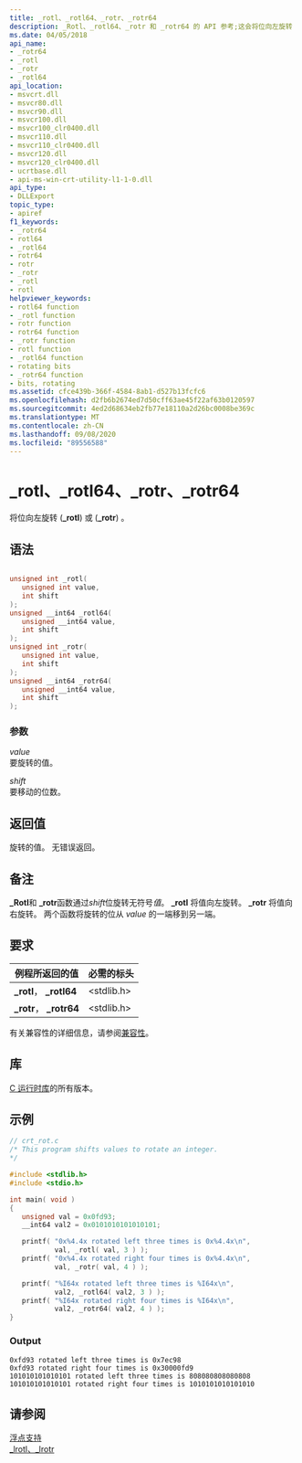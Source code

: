 ```yaml
---
title: _rotl、_rotl64、_rotr、_rotr64
description: _Rotl、_rotl64、_rotr 和 _rotr64 的 API 参考;这会将位向左旋转 (_rotl) 或右 (_rotr) 。
ms.date: 04/05/2018
api_name:
- _rotr64
- _rotl
- _rotr
- _rotl64
api_location:
- msvcrt.dll
- msvcr80.dll
- msvcr90.dll
- msvcr100.dll
- msvcr100_clr0400.dll
- msvcr110.dll
- msvcr110_clr0400.dll
- msvcr120.dll
- msvcr120_clr0400.dll
- ucrtbase.dll
- api-ms-win-crt-utility-l1-1-0.dll
api_type:
- DLLExport
topic_type:
- apiref
f1_keywords:
- _rotr64
- rotl64
- _rotl64
- rotr64
- rotr
- _rotr
- _rotl
- rotl
helpviewer_keywords:
- rotl64 function
- _rotl function
- rotr function
- rotr64 function
- _rotr function
- rotl function
- _rotl64 function
- rotating bits
- _rotr64 function
- bits, rotating
ms.assetid: cfce439b-366f-4584-8ab1-d527b13fcfc6
ms.openlocfilehash: d2fb6b2674ed7d50cff63ae45f22af63b0120597
ms.sourcegitcommit: 4ed2d68634eb2fb77e18110a2d26bc0008be369c
ms.translationtype: MT
ms.contentlocale: zh-CN
ms.lasthandoff: 09/08/2020
ms.locfileid: "89556588"
---
```

# <a name="_rotl-_rotl64-_rotr-_rotr64"></a>_rotl、_rotl64、_rotr、_rotr64

将位向左旋转 (**_rotl**) 或 (**_rotr**) 。

## <a name="syntax"></a>语法

```C

unsigned int _rotl(
   unsigned int value,
   int shift
);
unsigned __int64 _rotl64(
   unsigned __int64 value,
   int shift
);
unsigned int _rotr(
   unsigned int value,
   int shift
);
unsigned __int64 _rotr64(
   unsigned __int64 value,
   int shift
);
```

### <a name="parameters"></a>参数

*value*<br/>
要旋转的值。

*shift*<br/>
要移动的位数。

## <a name="return-value"></a>返回值

旋转的值。 无错误返回。

## <a name="remarks"></a>备注

**_Rotl**和 **_rotr**函数通过*shift*位旋转无符号*值*。 **_rotl** 将值向左旋转。 **_rotr** 将值向右旋转。 两个函数将旋转的位从 *value* 的一端移到另一端。

## <a name="requirements"></a>要求

|例程所返回的值|必需的标头|
|-------------|---------------------|
|**_rotl**， **_rotl64**|\<stdlib.h>|
|**_rotr**， **_rotr64**|\<stdlib.h>|

有关兼容性的详细信息，请参阅[兼容性](../../c-runtime-library/compatibility.md)。

## <a name="libraries"></a>库

[C 运行时库](../../c-runtime-library/crt-library-features.md)的所有版本。

## <a name="example"></a>示例

```C
// crt_rot.c
/* This program shifts values to rotate an integer.
*/

#include <stdlib.h>
#include <stdio.h>

int main( void )
{
   unsigned val = 0x0fd93;
   __int64 val2 = 0x0101010101010101;

   printf( "0x%4.4x rotated left three times is 0x%4.4x\n",
           val, _rotl( val, 3 ) );
   printf( "0x%4.4x rotated right four times is 0x%4.4x\n",
           val, _rotr( val, 4 ) );

   printf( "%I64x rotated left three times is %I64x\n",
           val2, _rotl64( val2, 3 ) );
   printf( "%I64x rotated right four times is %I64x\n",
           val2, _rotr64( val2, 4 ) );
}
```

### <a name="output"></a>Output

```Output
0xfd93 rotated left three times is 0x7ec98
0xfd93 rotated right four times is 0x30000fd9
101010101010101 rotated left three times is 808080808080808
101010101010101 rotated right four times is 1010101010101010
```

## <a name="see-also"></a>请参阅

[浮点支持](../../c-runtime-library/floating-point-support.md)<br/>
[_lrotl、_lrotr](lrotl-lrotr.md)<br/>
